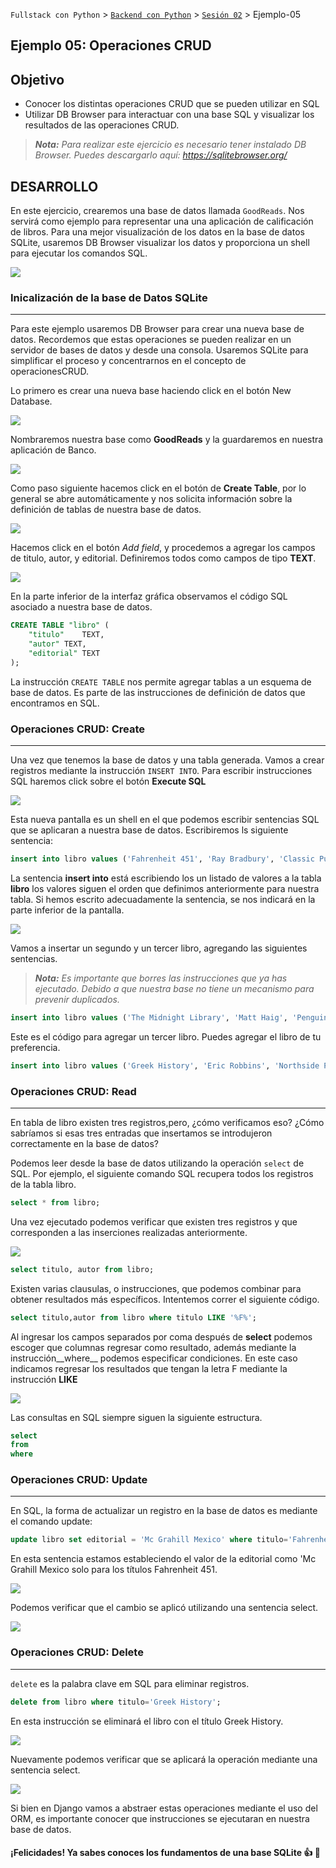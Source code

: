 `Fullstack con Python` > [`Backend con Python`](../../Readme.md) > [`Sesión 02`](../Readme.md) > Ejemplo-05

## Ejemplo 05: Operaciones CRUD
## Objetivo

- Conocer los distintas operaciones CRUD que se pueden utilizar en SQL
- Utilizar DB Browser para interactuar con una base SQL y visualizar los resultados de las operaciones CRUD.

> *__Nota:__ Para realizar este ejercicio es necesario tener instalado DB Browser. Puedes descargarlo aquí: https://sqlitebrowser.org/*

## DESARROLLO

En este ejercicio, crearemos una base de datos llamada `GoodReads`. Nos servirá como ejemplo para representar una  una aplicación de calificación de libros. Para una mejor visualización de los datos en la base de datos SQLite, usaremos DB Browser visualizar los datos y proporciona un shell para ejecutar los comandos SQL.

![](img/Ejemplo1_1.jpg)

### Inicalización de la base de Datos SQLite
***
Para este ejemplo usaremos DB Browser para crear una nueva base de datos. Recordemos que estas operaciones se pueden realizar en un servidor de bases de datos y desde una consola. Usaremos SQLite para simplificar el proceso y concentrarnos en el concepto de operacionesCRUD.

Lo primero es crear una nueva base haciendo click en el botón New Database.

![](img/Ejemplo1_2.jpg)

Nombraremos nuestra base como __GoodReads__ y la guardaremos en nuestra aplicación de Banco. 

![](img/Ejemplo1_3.jpg)

Como paso siguiente hacemos click en el botón de __Create Table__, por lo general se abre automáticamente y nos solicita información sobre la definición de tablas de nuestra base de datos.

![](img/Ejemplo1_4.jpg)

Hacemos click en el botón _Add field_, y procedemos a agregar los campos de titulo, autor, y editorial. Definiremos todos como campos de tipo __TEXT__.


![](img/Ejemplo1_5.jpg)


En la parte inferior de la interfaz gráfica observamos el código SQL asociado a nuestra base de datos.

```SQL
CREATE TABLE "libro" (
	"titulo"	TEXT,
	"autor"	TEXT,
	"editorial"	TEXT
);
```
La instrucción `CREATE TABLE` nos permite agregar tablas a un esquema de base de datos. Es parte de las instrucciones de definición de datos que encontramos en SQL.

### Operaciones CRUD: Create
***

Una vez que tenemos la base de datos y una tabla generada. Vamos a crear registros mediante la instrucción `INSERT INTO`. Para escribir instrucciones SQL haremos click sobre el botón __Execute SQL__

![](img/Ejemplo1_6.jpg)

Esta nueva pantalla es un shell en el que podemos escribir sentencias SQL que se aplicaran a nuestra base de datos. Escribiremos ls siguiente sentencia:

```SQL
insert into libro values ('Fahrenheit 451', 'Ray Bradbury', 'Classic Publications');
```
La sentencia __insert into__ está escribiendo los un listado de valores a la tabla __libro__ los valores siguen el orden que definimos anteriormente para nuestra tabla. Si hemos escrito adecuadamente la sentencia, se nos indicará en la parte inferior de la pantalla.

![](img/Ejemplo1_7.jpg)

Vamos a insertar un segundo y un tercer libro, agregando las siguientes sentencias.

>*__Nota:__ Es importante que borres las instrucciones que ya has ejecutado. Debido a que nuestra base no tiene un mecanismo para prevenir duplicados.*

```SQL
insert into libro values ('The Midnight Library', 'Matt Haig', 'Penguin');

```
Este es el código para agregar un tercer libro. Puedes agregar el libro de tu preferencia.

```SQL
insert into libro values ('Greek History', 'Eric Robbins', 'Northside Publications' );
```


### Operaciones CRUD: Read
***

En tabla de libro existen tres registros,pero, ¿cómo verificamos eso? ¿Cómo sabríamos si esas tres entradas que insertamos se introdujeron correctamente en la base de datos?


Podemos leer desde la base de datos utilizando la operación `select` de SQL. Por ejemplo, el siguiente comando SQL recupera todos los registros de la tabla libro.

```SQL
select * from libro;
```

Una vez ejecutado podemos verificar que existen tres registros y que corresponden a las inserciones realizadas anteriormente.

![](img/Ejemplo1_8.jpg)

```SQL
select titulo, autor from libro;
```

Existen varias clausulas, o instrucciones, que podemos combinar para obtener resultados más específicos. Intentemos correr el siguiente código.

```SQL
select titulo,autor from libro where titulo LIKE '%F%';
```

Al ingresar los campos separados por coma después de __select__ podemos escoger que columnas regresar como resultado, además mediante la instrucción__where__ podemos especificar condiciones. En este caso indicamos regresar los resultados que tengan la letra F mediante la instrucción __LIKE__


![](img/Ejemplo1_9.jpg)

Las consultas en SQL siempre siguen la siguiente estructura.

```SQL
select
from
where
```


### Operaciones CRUD: Update
***

En SQL, la forma de actualizar un registro en la base de datos es mediante el comando update:

```SQL
update libro set editorial = 'Mc Grahill Mexico' where titulo='Fahrenheit 451';
```

En esta sentencia estamos estableciendo el valor de la editorial como  'Mc Grahill Mexico solo para los títulos Fahrenheit 451.


![](img/Ejemplo1_10.jpg)

Podemos verificar que el cambio se aplicó utilizando una sentencia select.

![](img/Ejemplo1_11.jpg)

### Operaciones CRUD: Delete
***
`delete` es la palabra clave em SQL para eliminar registros.


```SQL
delete from libro where titulo='Greek History';
```
En esta instrucción se eliminará el libro con el título Greek History.

![](img/Ejemplo1_12.jpg)

Nuevamente podemos verificar que se aplicará la operación mediante una sentencia select. 

![](img/Ejemplo1_13.jpg)

Si bien en Django vamos a abstraer estas operaciones mediante el uso del ORM, es importante conocer que instrucciones se ejecutaran en nuestra base de datos.

#### ¡Felicidades! Ya sabes conoces los fundamentos de una base SQLite :+1: :1st_place_medal: